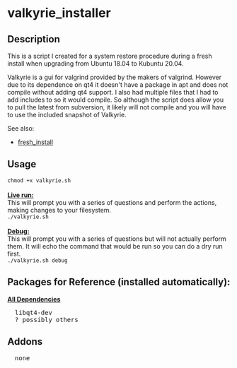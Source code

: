 # valkyrie_installer
## Description
This is a script I created for a system restore procedure during a fresh install when upgrading from Ubuntu 18.04 to Kubuntu 20.04.

Valkyrie is a gui for valgrind provided by the makers of valgrind. However due to its dependence on qt4 it doesn't have a package in apt and does not compile without adding qt4 support. I also had multiple files that I had to add includes to so it would compile. So although the script does allow you to pull the latest from subversion, it likely will not compile and you will have to use the included snapshot of Valkyrie.

See also:
  * [fresh_install](https://github.com/bcthund/fresh_install)

## Usage
```chmod +x valkyrie.sh```  
<br>
<u>**Live run:**</u>  
This will prompt you with a series of questions and perform the actions, making changes to your filesystem.  
```./valkyrie.sh```  
<br>
<u>**Debug:**</u>  
This will prompt you with a series of questions but will not actually perform them. It will echo the command that would be run so you can do a dry run first.  
```./valkyrie.sh debug```

## Packages for Reference (installed automatically):
<u>**All Dependencies**</u>
<pre>
  libqt4-dev
  ? possibly others
</pre>

## Addons
<pre>
  none
</pre>
